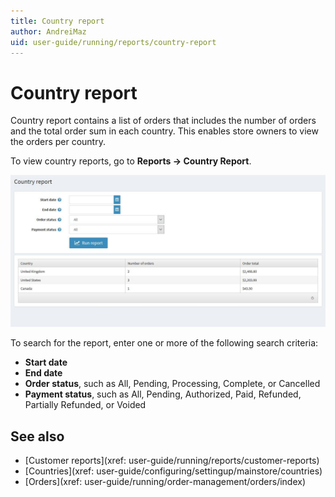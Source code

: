 ```yaml
---
title: Country report
author: AndreiMaz
uid: user-guide/running/reports/country-report
---
```

# Country report

Country report contains a list of orders that includes the number of orders and the total order sum in each country. This enables store owners to view the orders per country.

To view country reports, go to **Reports → Country Report**.

![country-report](_static/country-report/country-report.jpeg)

To search for the report, enter one or more of the following search criteria:

* **Start date**
* **End date**
* **Order status**, such as All, Pending, Processing, Complete, or Cancelled
* **Payment status**, such as All, Pending, Authorized, Paid, Refunded, Partially Refunded, or Voided

## See also

* [Customer reports](xref: user-guide/running/reports/customer-reports)
* [Countries](xref: user-guide/configuring/settingup/mainstore/countries)
* [Orders](xref: user-guide/running/order-management/orders/index)
